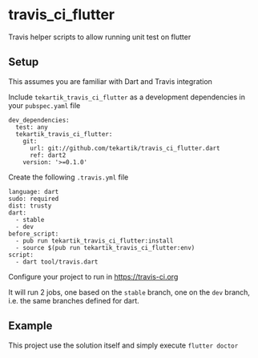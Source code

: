 # travis_ci_flutter

Travis helper scripts to allow running unit test on flutter

## Setup

This assumes you are familiar with Dart and Travis integration

Include `tekartik_travis_ci_flutter` as a development dependencies in your `pubspec.yaml` file

```
dev_dependencies:
  test: any
  tekartik_travis_ci_flutter:
    git: 
      url: git://github.com/tekartik/travis_ci_flutter.dart
      ref: dart2
    version: '>=0.1.0'
```

Create the following `.travis.yml` file

````
language: dart
sudo: required
dist: trusty
dart:
  - stable
  - dev
before_script:
  - pub run tekartik_travis_ci_flutter:install
  - source $(pub run tekartik_travis_ci_flutter:env)
script:
  - dart tool/travis.dart
````

Configure your project to run in https://travis-ci.org

It will run 2 jobs, one based on the `stable` branch, one on the `dev` branch,
i.e. the same branches defined for dart.

## Example

This project use the solution itself and simply execute `flutter doctor`